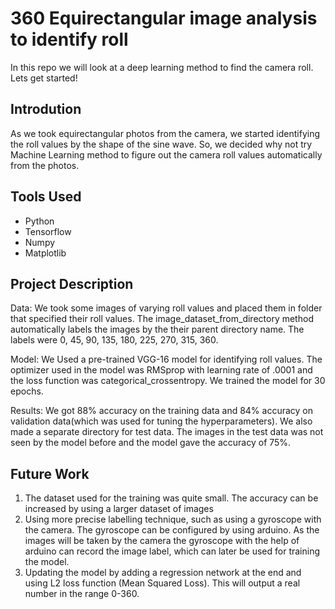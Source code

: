 # 360 Equirectangular image analysis to identify roll

In this repo we will look at a deep learning method to find the camera roll.
Lets get started!

## Introdution

As we took equirectangular photos from the camera, we started identifying the roll values by the shape of the sine wave. So, we decided why not try Machine Learning method to figure out the camera roll values automatically from the photos.

## Tools Used

* Python
* Tensorflow
* Numpy
* Matplotlib

## Project Description

Data: We took some images of varying roll values and placed them in folder that specified their roll values. The image_dataset_from_directory method automatically labels the images by the their parent directory name. The labels were 0, 45, 90, 135, 180, 225, 270, 315, 360.

Model: We Used a pre-trained VGG-16 model for identifying roll values. The optimizer used in the model was RMSprop with learning rate of .0001 and the loss function was categorical_crossentropy. We trained the model for 30 epochs.

Results: We got 88% accuracy on the training data and 84% accuracy on validation data(which was used for tuning the hyperparameters). We also made a separate directory for test data. The images in the test data was not seen by the model before and the model gave the accuracy of 75%. 

## Future Work

1. The dataset used for the training was quite small. The accuracy can be increased by using a larger dataset of images
2. Using more precise labelling technique, such as using a gyroscope with the camera. The gyroscope can be configured by using arduino. As the images will    be taken by the camera the gyroscope with the help of arduino can record the image label, which can later be used for training the model.
3. Updating the model by adding a regression network at the end and using L2 loss function (Mean Squared Loss). This will output a real number in the range    0-360.
